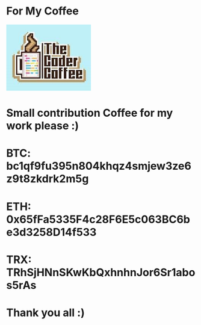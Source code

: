 # For My Coffee
![Coffe.jpg](https://github.com/KURO-CODE/For-My-Coffee/blob/main/images%20(1).jpg)

# Small contribution Coffee for my work please :) 

# BTC: bc1qf9fu395n804khqz4smjew3ze6z9t8zkdrk2m5g
# ETH: 0x65fFa5335F4c28F6E5c063BC6be3d3258D14f533
# TRX: TRhSjHNnSKwKbQxhnhnJor6Sr1abos5rAs

# Thank you all :) 
